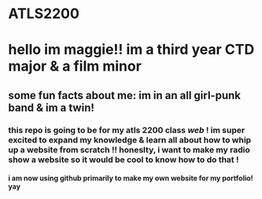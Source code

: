 # ATLS2200


# hello im **maggie**!! im a third year CTD major & a film minor 
## some fun facts about me: im in an all girl-punk band & im a twin!
### this repo is going to be for my atls 2200 class _web_ ! im super excited to expand my knowledge & learn all about how to whip up a website from scratch !! honeslty, i want to make my radio show a website so it would be cool to know how to do that !
#### i am now using github primarily to make my own website for my portfolio! yay